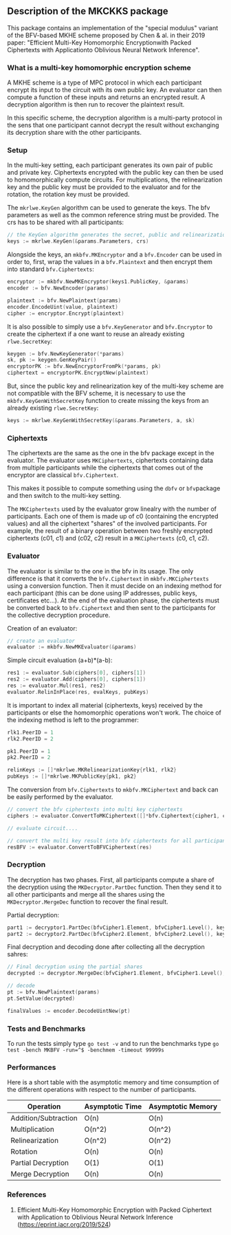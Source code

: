 ## Description of the MKCKKS package
This package contains an implementation of the "special modulus" variant of the BFV-based MKHE scheme proposed by Chen & al. in their 2019 paper: "Efficient Multi-Key Homomorphic Encryptionwith Packed Ciphertexts with Applicationto Oblivious Neural Network Inference".

### What is a multi-key homomorphic encryption scheme

A MKHE scheme is a type of MPC protocol in which each participant encrypt its input to the circuit with its own public key. An evaluator can then compute a function of these inputs and returns an encrypted result. A decryption algorithm is then run to recover the plaintext result.

In this specific scheme, the decryption algorithm is a multi-party protocol in the sens that one participant cannot decrypt the result without exchanging its decryption share with the other participants.

### Setup
In the multi-key setting, each participant generates its own pair of public and private key. Ciphertexts encrypted with the public key can then be used to homomorphically compute circuits. 
For multiplications, the relinearization key and the public key must be provided to the evaluator and for the rotation, the rotation key must be provided.

The ```mkrlwe.KeyGen``` algorithm can be used to generate the keys. The bfv parameters as well as the common reference string must be provided.
The crs has to be shared with all participants:
```go
// the KeyGen algorithm generates the secret, public and relinearization key
keys := mkrlwe.KeyGen(&params.Parameters, crs)
```

Alongside the keys, an ```mkbfv.MKEncryptor``` and a ```bfv.Encoder``` can be used in order to, first, wrap the values in a ```bfv.Plaintext``` and then encrypt them into standard ```bfv.Ciphertexts```:
```go
encryptor := mkbfv.NewMKEncryptor(keys1.PublicKey, &params)
encoder := bfv.NewEncoder(params)

plaintext := bfv.NewPlaintext(params)
encoder.EncodeUint(value, plaintext)
cipher := encryptor.Encrypt(plaintext)
```

It is also possible to simply use a ```bfv.KeyGenerator``` and ```bfv.Encryptor``` to create the ciphertext if a one want to reuse an already existing ```rlwe.SecretKey```:
```go
keygen := bfv.NewKeyGenerator(*params)
sk, pk := keygen.GenKeyPair()
encryptorPK := bfv.NewEncryptorFromPk(*params, pk)
ciphertext = encryptorPK.EncryptNew(plaintext)
```

But, since the public key and relinearization key of the multi-key scheme are not compatible with the BFV scheme, it is necessary to use the ```mkbfv.KeyGenWithSecretKey``` function to create missing the keys from an already existing ```rlwe.SecretKey```:
```go
keys := mkrlwe.KeyGenWithSecretKey(&params.Parameters, a, sk)
```


### Ciphertexts

The ciphertexts are the same as the one in the bfv package except in the evaluator. The evaluator uses ```MKCiphertexts```, ciphertexts containing data from multiple participants while the ciphertexts that comes out of the encryptor are classical ```bfv.Ciphertext```.

This makes it possible to compute something using the ```dbfv``` or ```bfv```package and then switch to the multi-key setting.

The ```MKCiphertexts``` used by the evaluator grow linealry with the number of participants. Each one of them is made up of c0 (containing the encrypted values) and all the ciphertext "shares" of the involved participants.
For example, the result of a binary operation between two freshly encrypted ciphertexts (c01, c1)  and (c02, c2) result in a ```MKCiphertexts``` (c0, c1, c2).

### Evaluator

The evaluator is similar to the one in the bfv in its usage. The only difference is that it converts the ```bfv.Ciphertext``` in ```mkbfv.MKCiphertexts``` using a conversion function. Then it must decide on an indexing method for each participant (this can be done using IP addresses, public keys, certificates etc...). 
At the end of the evaluation phase, the ciphertexts must be converted back to ```bfv.Ciphertext``` and then sent to the participants for the collective decryption procedure.

Creation of an evaluator:
```go
// create an evaluator
evaluator := mkbfv.NewMKEvaluator(&params)
```

Simple circuit evaluation (a+b)*(a-b):
```go
res1 := evaluator.Sub(ciphers[0], ciphers[1])
res2 := evaluator.Add(ciphers[0], ciphers[1])
res := evaluator.Mul(res1, res2)
evaluator.RelinInPlace(res, evalKeys, pubKeys)
```

It is important to index all material (ciphertexts, keys) received by the participants or else the homomorphic operations won't work. The choice of the indexing method is left to the programmer:
```go
rlk1.PeerID = 1
rlk2.PeerID = 2

pk1.PeerID = 1
pk2.PeerID = 2

relinKeys := []*mkrlwe.MKRelinearizationKey{rlk1, rlk2}
pubKeys := []*mkrlwe.MKPublicKey{pk1, pk2}
```

The conversion from ```bfv.Ciphertexts``` to ```mkbfv.MKCiphertext``` and back can be easily performed by the evaluator.

```go
// convert the bfv ciphertexts into multi key ciphertexts
ciphers := evaluator.ConvertToMKCiphertext([]*bfv.Ciphertext{cipher1, cipher2}, ids)

// evaluate circuit....

// convert the multi key result into bfv ciphertexts for all participants before sending back the results
resBFV := evaluator.ConvertToBFVCiphertext(res)
```

### Decryption

The decryption has two phases. First, all participants compute a share of the decryption using the ```MKDecryptor.PartDec``` function.
Then they send it to all other participants and merge all the shares using the ```MKDecryptor.MergeDec``` function to recover the final result.

Partial decryption:
```go
part1 := decryptor1.PartDec(bfvCipher1.Element, bfvCipher1.Level(), keys1.SecretKey)
part2 := decryptor2.PartDec(bfvCipher2.Element, bfvCipher2.Level(), keys2.SecretKey)
```

Final decryption and decoding done after collecting all the decryption sahres:
```go
// Final decryption using the partial shares
decrypted := decryptor.MergeDec(bfvCipher1.Element, bfvCipher1.Level(), []*ring.Poly{part1, part2})

// decode
pt := bfv.NewPlaintext(params)
pt.SetValue(decrypted)

finalValues := encoder.DecodeUintNew(pt)
```

### Tests and Benchmarks

To run the tests simply type ```go test -v``` and to run the benchmarks type ```go test -bench MKBFV -run=^$ -benchmem -timeout 99999s```

### Performances

Here is a short table with the asymptotic memory and time consumption of the different operations with respect to the number of participants.

| Operation  | Asymptotic Time | Asymptotic Memory |
| ------------- | ------------- | ------------- |
| Addition/Subtraction  | O(n)  | O(n) |
| Multiplication  | O(n^2)  | O(n^2)  |
| Relinearization  | O(n^2)  | O(n^2)  |
| Rotation  | O(n)  | O(n)  |
| Partial Decryption  | O(1)  | O(1)  |
| Merge Decryption  | O(n)  | O(n)  |

### References

1. Efficient Multi-Key Homomorphic Encryption with Packed Ciphertext with Application to Oblivious Neural Network Inference (<https://eprint.iacr.org/2019/524>)